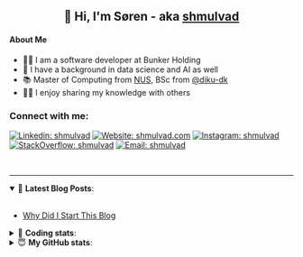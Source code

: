 <h2 align="center">
	👋 Hi, I'm Søren - aka <a href="https://shmulvad.com">shmulvad</a>
</h2>

#### About Me
- 👨‍💻 I am a software developer at Bunker Holding
- 🤖 I have a background in data science and AI as well
- 📚 Master of Computing from [NUS], BSc from [@diku-dk]
- 👨‍🏫 I enjoy sharing my knowledge with others

### Connect with me:

[![Linkedin: shmulvad](https://img.shields.io/badge/shmulvad-blue?style=flat&logo=Linkedin&logoColor=white)][linkedin]
[![Website: shmulvad.com](https://img.shields.io/badge/shmulvad.com-47CCCC?&style=flat&logo=Google-Chrome&logoColor=white)][website]
[![Instagram: shmulvad](https://img.shields.io/badge/-@shmulvad-purple?style=flat&logo=Instagram&logoColor=white)][instagram]
[![StackOverflow: shmulvad](https://img.shields.io/badge/shmulvad-FE7A16?style=flat&logo=stack-overflow&logoColor=white)][stackOverflow]
[![Email: shmulvad](https://img.shields.io/badge/shmulvad-D14836?style=flat&logo=gmail&logoColor=white)][mail]

<br />

---

<details open>
 <summary>📕 <b>Latest Blog Posts</b>: </summary>

<br>

<!-- BLOG-POST-LIST:START -->
- [Why Did I Start This Blog](https://shmulvad.com/blog/why-did-start-this-blog)
<!-- BLOG-POST-LIST:END -->

</details>

<!-- --- -->

<details>
 <summary>🤖 <b>Coding stats</b>: </summary>

<br>

NOTE: Doesn't track coding at work.

<!--START_SECTION:waka-->
![Code Time](http://img.shields.io/badge/Code%20Time-3%2C107%20hrs%2037%20mins-blue)

**I'm an Early 🐤** 

```text
🌞 Morning                2001 commits        ███████░░░░░░░░░░░░░░░░░░   26.31 % 
🌆 Daytime                3043 commits        ██████████░░░░░░░░░░░░░░░   40.01 % 
🌃 Evening                1796 commits        ██████░░░░░░░░░░░░░░░░░░░   23.62 % 
🌙 Night                  765 commits         ███░░░░░░░░░░░░░░░░░░░░░░   10.06 % 
```


📊 **This Week I Spent My Time On** 

```text
💬 Programming Languages: 
Python                   1 hr 25 mins        ███████████░░░░░░░░░░░░░░   45.68 % 
Other                    1 hr                ████████░░░░░░░░░░░░░░░░░   32.28 % 
YAML                     21 mins             ███░░░░░░░░░░░░░░░░░░░░░░   11.40 % 
HTML                     12 mins             ██░░░░░░░░░░░░░░░░░░░░░░░   06.84 % 
TOML                     3 mins              ░░░░░░░░░░░░░░░░░░░░░░░░░   01.67 % 

🔥 Editors: 
VS Code                  2 hrs 3 mins        █████████████████░░░░░░░░   66.16 % 
Zsh                      1 hr                ████████░░░░░░░░░░░░░░░░░   32.33 % 
Sublime Text             2 mins              ░░░░░░░░░░░░░░░░░░░░░░░░░   01.51 % 

🐱‍💻 Projects: 
km24-core                2 hrs 35 mins       █████████████████████░░░░   83.11 % 
company-scrapers         24 mins             ███░░░░░░░░░░░░░░░░░░░░░░   13.08 % 
Unknown Project          2 mins              ░░░░░░░░░░░░░░░░░░░░░░░░░   01.51 % 
smiley-endpoint          2 mins              ░░░░░░░░░░░░░░░░░░░░░░░░░   01.30 % 
validator-gui            1 min               ░░░░░░░░░░░░░░░░░░░░░░░░░   01.00 % 
```


 Last Updated on 03/04/2025 18:52:33 UTC
<!--END_SECTION:waka-->

</details>

<!-- --- -->

<details>
 <summary>😇 <b>My GitHub stats</b>: </summary>

<br>

<img align="left" alt="shmulvad's Github Stats" src="https://github-readme-stats.vercel.app/api?username=shmulvad&show_icons=true&hide_border=true" />

</details>



[website]: https://shmulvad.com
[linkedin]: https://linkedin.com/in/shmulvad
[instagram]: https://instagram.com/shmulvad
[stackOverflow]: https://stackoverflow.com/users/9248793/shmulvad
[mail]: mailto:shmulvad@gmail.com
[@diku-dk]: https://github.com/diku-dk
[github]: https://github.com/shmulvad
[NUS]: https://www.nus.edu.sg
